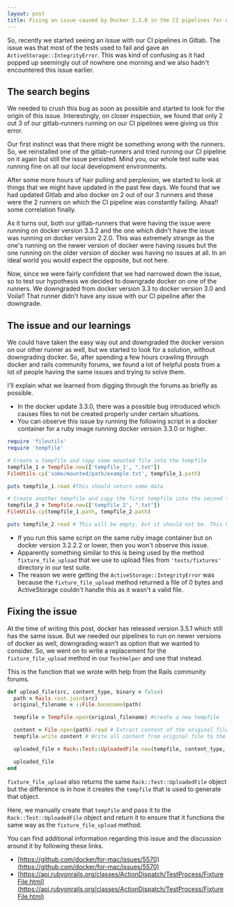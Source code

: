 ```yaml
---
layout: post
title: Fixing an issue caused by Docker 3.3.0 in the CI pipelines for our Rails app
---
```


So, recently we started seeing an issue with our CI pipelines in Gitlab. The issue was that most of the tests used to fail and gave an `ActiveStorage::IntegrityError`. This was kind of confusing as it had popped up seemingly out of nowhere one morning and we also hadn't encountered this issue earlier.

## The search begins
We needed to crush this bug as soon as possible and started to look for the origin of this issue. Interestingly, on closer inspection, we found that only 2 out 3 of our gitlab-runners running on our CI pipelines were giving us this error.

Our first instinct was that there might be something wrong with the runners. So, we reinstalled one of the gitlab-runners and tried running our CI pipeline on it again but still the issue persisted. Mind you, our whole test suite was running fine on all our local development environments.

After some more hours of hair pulling and perplexion, we started to look at things that we might have updated in the past few days. We found that we had updated Gitlab and also docker on 2 out of our 3 runners and these were the 2 runners on which the CI pipeline was constantly failing. Ahaa!! some correlation finally.

As it turns out, both our gitlab-runners that were having the issue were running on docker version 3.3.2 and the one which didn't have the issue was running on docker version 2.2.0. This was extremely strange as the one's running on the newer version of docker were having issues but the one running on the older version of docker was having no issues at all. In an ideal world you would expect the opposite, but not here.

Now, since we were fairly confident that we had narrowed down the issue, so to test our hypothesis we decided to downgrade docker on one of the runners. We downgraded from docker version 3.3 to docker version 3.0 and Voila!! That runner didn't have any issue with our CI pipeline after the downgrade.

## The issue and our learnings
We could have taken the easy way out and downgraded the docker version on our other runner as well, but we started to look for a solution, without downgrading docker. So, after spending a few hours crawling through docker and rails community forums, we found a lot of helpful posts from a lot of people having the same issues and trying to solve them.

I'll explain what we learned from digging through the forums as briefly as possible.
- In the docker update 3.3.0, there was a possible bug introduced which causes files to not be created properly under certain situations.
- You can observe this issue by running the following script in a docker container for a ruby image running docker version 3.3.0 or higher.

```ruby
require 'fileutils'
require 'tempfile'

# Create a tempfile and copy some mounted file into the tempfile
tempfile_1 = Tempfile.new(['tempfile_1', ".txt"])
FileUtils.cp('some/mounted/path/example.txt', tempfile_1.path)

puts tempfile_1.read #This should return some data

# Create another tempfile and copy the first tempfile into the second tempfile
tempfile_2 = Tempfile.new(['tempfile_2', ".txt"])
FileUtils.cp(tempfile_1.path, tempfile_2.path)

puts tempfile_2.read # This will be empty, but it should not be. This highlights the issue we are talking about.
```

- If you run this same script on the same ruby image container but on docker version 3.2.2.2 or lower, then you won't observe this issue.
- Apparently something similar to this is being used by the method `fixture_file_upload` that we use to upload files from `'tests/fixtures'` directory in our test suite.
- The reason we were getting the `ActiveStorage::IntegrityError` was because the `fixture_file_upload` method returned a file of 0 bytes and ActiveStorage couldn't handle this as it wasn't a valid file.

## Fixing the issue
At the time of writing this post, docker has released version 3.5.1 which still has the same issue.
But we needed our pipelines to run on newer versions of docker as well, downgrading wasn't as option that we wanted to consider. So, we went on to write a replacement for the `fixture_file_upload` method in our `TestHelper` and use that instead.

This is the function that we wrote with help from the Rails community forums.

```ruby
def upload_file(src, content_type, binary = false)
  path = Rails.root.join(src)
  original_filename = ::File.basename(path)

  tempfile = Tempfile.open(original_filename) #create a new tempfile

  content = File.open(path).read # Extract content of the original file  
  tempfile.write content # Write all content from original file to the tempfile

  uploaded_file = Rack::Test::UploadedFile.new(tempfile, content_type, binary, original_filename: original_filename)

  uploaded_file
end
```

`fixture_file_upload` also returns the same `Rack::Test::UploadedFile` object but the difference is in how it creates the `tempfile` that is used to generate that object.

Here, we manually create that `tempfile` and pass it to the `Rack::Test::UploadedFile` object and return it to ensure that it functions the same way as the `fixture_file_upload` method.

You can find additional information regarding this issue and the discussion around it by following these links.
- [https://github.com/docker/for-mac/issues/5570](https://github.com/docker/for-mac/issues/5570)
- [https://api.rubyonrails.org/classes/ActionDispatch/TestProcess/FixtureFile.html](https://api.rubyonrails.org/classes/ActionDispatch/TestProcess/FixtureFile.html)
